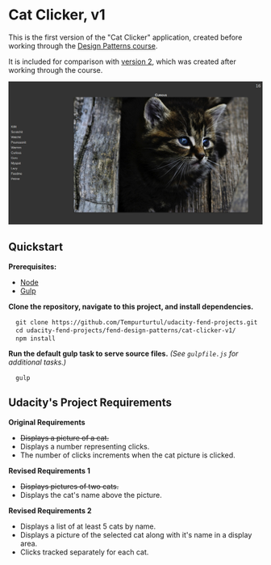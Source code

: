 # Cat Clicker, v1

This is the first version of the "Cat Clicker" application, created before working through the [Design Patterns course](https://www.udacity.com/course/ud989-nd).

It is included for comparison with [version 2](https://github.com/Tempurturtul/udacity-fend-projects/tree/master/fend-design-patterns/cat-clicker-v2), which was created after working through the course.

![Preview](docs/preview.png "A preview screenshot.")

## Quickstart

**Prerequisites:**
- [Node](https://nodejs.org/en/)
- [Gulp](http://gulpjs.com/)

**Clone the repository, navigate to this project, and install dependencies.**
```
  git clone https://github.com/Tempurturtul/udacity-fend-projects.git
  cd udacity-fend-projects/fend-design-patterns/cat-clicker-v1/
  npm install
```

**Run the default gulp task to serve source files.** *(See `gulpfile.js` for additional tasks.)*
```
  gulp
```

## Udacity's Project Requirements

**Original Requirements**
- ~~Displays a picture of a cat.~~
- Displays a number representing clicks.
- The number of clicks increments when the cat picture is clicked.

**Revised Requirements 1**
- ~~Displays pictures of two cats.~~
- Displays the cat's name above the picture.

**Revised Requirements 2**
- Displays a list of at least 5 cats by name.
- Displays a picture of the selected cat along with it's name in a display area.
- Clicks tracked separately for each cat.
